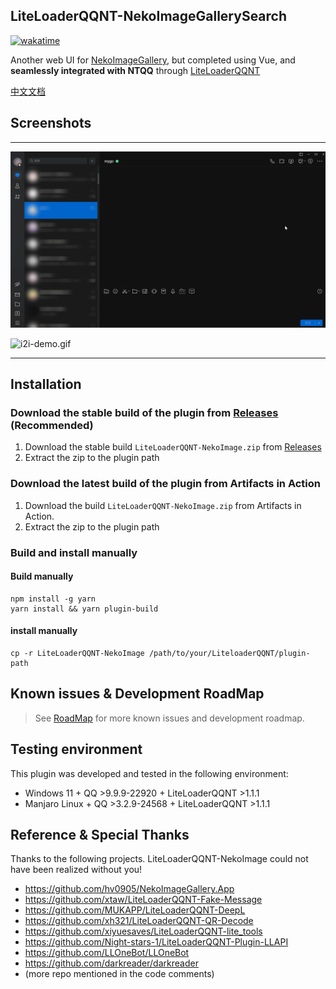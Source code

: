 ## LiteLoaderQQNT-NekoImageGallerySearch

[![wakatime](https://wakatime.com/badge/github/pk5ls20/LiteLoaderQQNT-NekoImageGallerySearch.svg)](https://wakatime.com/badge/github/pk5ls20/LiteLoaderQQNT-NekoImageGallerySearch)

Another web UI for [NekoImageGallery](https://github.com/hv0905/NekoImageGallery), but completed using Vue, and **seamlessly integrated with NTQQ** through [LiteLoaderQQNT](https://liteloaderqqnt.github.io)

[中文文档](README_ZH.md)

## Screenshots

-----

![search-demo.gif](web/screenshot/search-demo.gif)

![i2i-demo.gif](web/screenshot/i2i-demo.gif)

-----

## Installation

### Download the stable build of the plugin from [Releases](https://github.com/pk5ls20/LiteLoaderQQNT-NekoImageGallerySearch/releases) **(Recommended)**
1. Download the stable build `LiteLoaderQQNT-NekoImage.zip` from [Releases](https://github.com/pk5ls20/LiteLoaderQQNT-NekoImageGallerySearch/releases)
2. Extract the zip to the plugin path

### Download the latest build of the plugin from Artifacts in Action
1. Download the build `LiteLoaderQQNT-NekoImage.zip` from Artifacts in Action.
2. Extract the zip to the plugin path

### Build and install manually

#### Build manually
```shell
npm install -g yarn
yarn install && yarn plugin-build
```

#### install manually
```shell
cp -r LiteLoaderQQNT-NekoImage /path/to/your/LiteloaderQQNT/plugin-path
```

## Known issues & Development RoadMap

> See [RoadMap](https://github.com/users/pk5ls20/projects/5) for more known issues and development roadmap.


## Testing environment
This plugin was developed and tested in the following environment:
- Windows 11 + QQ >9.9.9-22920 + LiteLoaderQQNT >1.1.1
- Manjaro Linux + QQ >3.2.9-24568 + LiteLoaderQQNT >1.1.1


## Reference & Special Thanks

Thanks to the following projects. LiteLoaderQQNT-NekoImage could not have been realized without you!

- https://github.com/hv0905/NekoImageGallery.App
- https://github.com/xtaw/LiteLoaderQQNT-Fake-Message
- https://github.com/MUKAPP/LiteLoaderQQNT-DeepL
- https://github.com/xh321/LiteLoaderQQNT-QR-Decode
- https://github.com/xiyuesaves/LiteLoaderQQNT-lite_tools
- https://github.com/Night-stars-1/LiteLoaderQQNT-Plugin-LLAPI
- https://github.com/LLOneBot/LLOneBot
- https://github.com/darkreader/darkreader
- (more repo mentioned in the code comments)
